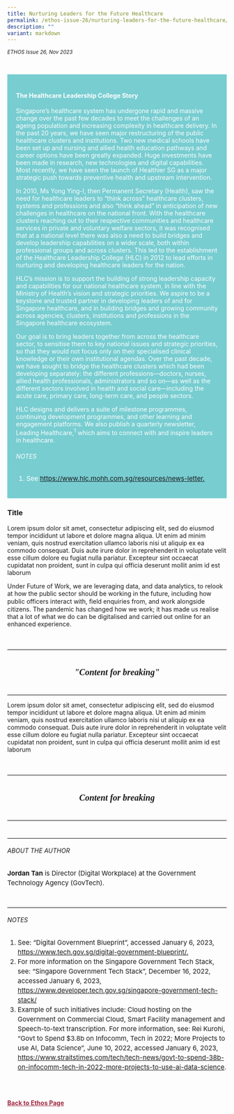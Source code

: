 ```yaml
---
title: Nurturing Leaders for the Future Healthcare
permalink: /ethos-issue-26/nurturing-leaders-for-the-future-healthcare/
description: ""
variant: markdown
---
```

<style>


		
.back a
{
	color: #9f2943;
	font-weight: bold;
}

.break
{
   border-top: 1px solid  black;
   border-bottom: 1px solid black;
	 padding:20px;
	text-align:center;
	font-size:30px;
	margin-top:50px;
}
	
.break1
{
	font-family: Georgia;
	font-size:20px;
	font-style: italic;
	font-weight: bold;
}

	
.author
{
border-bottom: 1px solid black;
margin-top:40px;
padding-bottom:30px;
border-top: 1px solid black;
}
	
.author p
{
font-size: 15px;	
line-height: 22px;
}
	
.notestop ol li
{
font-size: 15px;
line-height:22px;
}		

.containerbox
{
	margin-top: 30px;
	background-color: #78CDD1;
	padding: 20px;
	color: white;
}


	


	
	
</style>


<em><small>ETHOS Issue 26, Nov 2023</small></em>
<div class="background-image">
<img src="">
</div>


<div class="containerbox">

<h4>The Healthcare Leadership College Story</h4>	
	
<p>Singapore’s healthcare system has undergone rapid and massive change over the past few decades to meet the challenges of an ageing population and increasing complexity in healthcare delivery.  In the past 20 years, we have seen major restructuring of the public healthcare clusters and institutions. Two new medical schools have been set up and nursing and allied health education pathways and career options have been greatly expanded. Huge investments have been made in research, new technologies and digital capabilities. Most recently, we have seen the launch of Healthier SG as a major strategic push towards preventive health and upstream intervention.</p>	
	
<p>In 2010, Ms Yong Ying-I, then Permanent Secretary (Health), saw the need for healthcare leaders to “think across” healthcare clusters, systems and professions and also “think ahead” in anticipation of new challenges in healthcare on the national front. With the healthcare clusters reaching out to their respective communities and healthcare services in private and voluntary welfare sectors, it was recognised that at a national level there was also a need to build bridges and develop leadership capabilities on a wider scale, both within professional groups and across clusters.  This led to the establishment of the Healthcare Leadership College (HLC) in 2012 to lead efforts in nurturing and developing healthcare leaders for the nation.</p>
	
	
<p>HLC’s mission is to support the building of strong leadership capacity and capabilities for our national healthcare system, in line with the Ministry of Health’s vision and strategic priorities. We aspire to be a keystone and trusted partner in developing leaders of and for Singapore healthcare, and in building bridges and growing community across agencies, clusters, institutions and professions in the Singapore healthcare ecosystem.</p>
	
<p>Our goal is to bring leaders together from across the healthcare sector, to sensitise them to key national issues and strategic priorities, so that they would not focus only on their specialised clinical knowledge or their own institutional agendas. Over the past decade, we have sought to bridge the healthcare clusters which had been developing separately: the different professions—doctors, nurses, allied health professionals, administrators and so on—as well as the different sectors involved in health and social care—including the acute care, primary care, long-term care, and people sectors.</p>

	
<p>HLC designs and delivers a suite of milestone programmes, continuing development programmes, and other learning and engagement platforms. We also publish a quarterly newsletter, Leading Healthcare,<sup>1</sup> which aims to connect with and inspire leaders in healthcare.</p>	
		
<div class="notestop">
<h6>NOTES</h6>
<ol>
	
<li id="num1">See  <a href="https://www.hlc.mohh.com.sg/resources/news-letter">https://www.hlc.mohh.com.sg/resources/news-letter.</a></li>
	
</ol>	
	
</div>	
	
</div>	





<h3>Title</h3>

<p>Lorem ipsum dolor sit amet, consectetur adipiscing elit, sed do eiusmod tempor incididunt ut labore et dolore magna aliqua. Ut enim ad minim veniam, quis nostrud exercitation ullamco laboris nisi ut aliquip ex ea commodo consequat. Duis aute irure dolor in reprehenderit in voluptate velit esse cillum dolore eu fugiat nulla pariatur. Excepteur sint occaecat cupidatat non proident, sunt in culpa qui officia deserunt mollit anim id est laborum</p>

<p>Under Future of Work, we are leveraging data, and data analytics, to relook at how the public sector should be working in the future, including how public officers interact with, ﬁeld enquiries from, and work alongside citizens. The pandemic has changed how we work; it has made us realise that a lot of what we do can be digitalised and carried out online for an enhanced experience.</p>



<div class="break">
<p class="break1">"Content for breaking"</p>
</div>

<p>Lorem ipsum dolor sit amet, consectetur adipiscing elit, sed do eiusmod tempor incididunt ut labore et dolore magna aliqua. Ut enim ad minim veniam, quis nostrud exercitation ullamco laboris nisi ut aliquip ex ea commodo consequat. Duis aute irure dolor in reprehenderit in voluptate velit esse cillum dolore eu fugiat nulla pariatur. Excepteur sint occaecat cupidatat non proident, sunt in culpa qui officia deserunt mollit anim id est laborum</p>






<div class="break">
<p class="break1">Content for breaking</p>
</div>





<div class="author">
<h6>ABOUT THE AUTHOR</h6>	
<p><b>Jordan Tan</b> is Director (Digital Workplace) at the Government Technology Agency (GovTech).</p>
</div>


<div class="notestop">
<h6>NOTES</h6>
<ol>
	
<li id="num1">See: “Digital Government Blueprint”, accessed January 6, 2023, <a target="_blank" href="https://www.tech.gov.sg/digital-government-blueprint/">https://www.tech.gov.sg/digital-government-blueprint/.</a></li>
	
	
<li id="num2">For more information on the Singapore Government Tech Stack, see: “Singapore Government Tech Stack”,  December 16, 2022, accessed January 6, 2023, 
<a target="_blank" href="https://www.developer.tech.gov.sg/singapore-government-tech-stack/">https://www.developer.tech.gov.sg/singapore-government-tech-stack/</a></li>
	
	
<li id="num3">Example of such initiatives include: Cloud hosting on the Government on Commercial Cloud, Smart Facility management and Speech-to-text transcription. For more information, see: Rei Kurohi, “Govt to Spend $3.8b on Infocomm, Tech in 2022; More Projects to use AI, Data Science”, June 10, 2022, accessed January 6, 2023, <a target="_blank" href="https://www.straitstimes.com/tech/tech-news/govt-to-spend-38b-on-infocomm-tech-in-2022-more-projects-to-use-ai-data-science">https://www.straitstimes.com/tech/tech-news/govt-to-spend-38b-on-infocomm-tech-in-2022-more-projects-to-use-ai-data-science</a>.</li>
</ol>	
</div>





<br><br>
<div class="back">
<a href="/ethos/">Back to Ethos Page</a>	
</div>